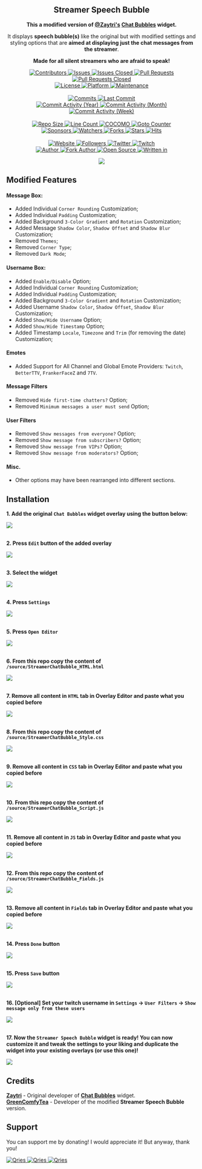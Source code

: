 

<p align="center">
	<h2 align="center">
		<b>Streamer Speech Bubble</b>
	</h2>
	<p align="center">
		<b>This a modified version of <a href="https://zaytri.com/">@Zaytri's</a> <a href="https://github.com/Zaytri/stream-elements-widgets">Chat Bubbles</a> widget.</b>
	</p>
	<p align="center">
		It displays <b>speech bubble(s)</b> like the original but with modified settings and styling options that are <b>aimed at displaying just the chat messages from the streamer</b>.
	</p>
	<p align="center">
		<b>Made for all silent streamers who are afraid to speak!</b>
	</p>
</p>

<p align="center">
	<a href="https://github.com/GreenComfyTea/Streamer-Speech-Bubble/graphs/contributors">
		<img alt="Contributors" src="https://custom-icon-badges.demolab.com/github/contributors/greencomfytea/Streamer-Speech-Bubble?logo=person-add" />
	</a>
	<a href="https://github.com/GreenComfyTea/Streamer-Speech-Bubble/issues">
		<img alt="Issues" src="https://custom-icon-badges.demolab.com/github/issues/greencomfytea/Streamer-Speech-Bubble?logo=issue-opened" />
	</a>
	<a href="https://github.com/GreenComfyTea/Streamer-Speech-Bubble/issues">
		<img alt="Issues Closed" src="https://custom-icon-badges.demolab.com/github/issues-closed/greencomfytea/Streamer-Speech-Bubble?logo=issue-closed" />
	</a>
	<a href="https://github.com/GreenComfyTea/Streamer-Speech-Bubble/pulls">
		<img alt="Pull Requests" src="https://custom-icon-badges.demolab.com/github/issues-pr/greencomfytea/Streamer-Speech-Bubble?logo=git-pull-request" />
	</a>
	<a href="https://github.com/GreenComfyTea/Streamer-Speech-Bubble/pulls">
		<img alt="Pull Requests Closed" src="https://custom-icon-badges.demolab.com/github/issues-pr-closed/greencomfytea/Streamer-Speech-Bubble?logo=git-pull-request-closed" />
	</a>
	<br>
	<a href="">
		<img alt="License" src="https://custom-icon-badges.demolab.com/github/license/greencomfytea/Streamer-Speech-Bubble?logo=law" />
	</a>
	<a href="https://streamelements.com">
		<img alt="Platform" src="https://custom-icon-badges.demolab.com/badge/platform-StreamElements-blue?logo=device-desktop" />
	</a>
	<a href="">
		<img alt="Maintenance" src="https://custom-icon-badges.demolab.com/maintenance/yes/2023?logo=tools" />
	</a>
	<br>
	<br>
	<a href="https://github.com/GreenComfyTea/Streamer-Speech-Bubble/commits/main">
		<img alt="Commits" src="https://custom-icon-badges.demolab.com/github/commit-activity/t/greencomfytea/Streamer-Speech-Bubble?logo=git-commit" />
	</a>
	<a href="https://github.com/GreenComfyTea/Streamer-Speech-Bubble/commits/main">
		<img alt="Last Commit" src="https://custom-icon-badges.demolab.com/github/last-commit/greencomfytea/Streamer-Speech-Bubble?logo=git-commit" />
	</a>
	<br>
	<a href="https://github.com/GreenComfyTea/Streamer-Speech-Bubble/graphs/commit-activity">
		<img alt="Commit Activity (Year)" src="https://custom-icon-badges.demolab.com/github/commit-activity/y/greencomfytea/Streamer-Speech-Bubble?logo=pulse" />
	</a>
	<a href="https://github.com/GreenComfyTea/Streamer-Speech-Bubble/graphs/commit-activity">
		<img alt="Commit Activity (Month)" src="https://custom-icon-badges.demolab.com/github/commit-activity/m/greencomfytea/Streamer-Speech-Bubble?logo=pulse" />
	</a>
	<a href="https://github.com/GreenComfyTea/Streamer-Speech-Bubble/graphs/commit-activity">
		<img alt="Commit Activity (Week)" src="https://custom-icon-badges.demolab.com/github/commit-activity/w/greencomfytea/Streamer-Speech-Bubble?logo=pulse" />
	</a>
	<br>
	<br>
	<a href="">
		<img alt="Repo Size" src="https://custom-icon-badges.demolab.com/github/repo-size/greencomfytea/Streamer-Speech-Bubble?logo=database" />
	</a>
	<a href="">
		<img alt="Line Count" src="https://sloc.xyz/github/greencomfytea/Streamer-Speech-Bubble" />
	</a>
	<a href="">
		<img alt="COCOMO" src="https://sloc.xyz/github/greencomfytea/Streamer-Speech-Bubble/?category=cocomo" />
	</a>
	<a href="">
		<img alt="Goto Counter" src="https://custom-icon-badges.demolab.com/github/search/greencomfytea/Streamer-Speech-Bubble/goto?logo=git-compare" />
	</a>
	<br>
	<a href="https://github.com/sponsors/greencomfytea">
		<img alt="Sponsors" src="https://custom-icon-badges.demolab.com/github/sponsors/greencomfytea?logo=heart" />
	</a>
	<a href="https://github.com/GreenComfyTea/Streamer-Speech-Bubble/watchers">
		<img alt="Watchers" src="https://custom-icon-badges.demolab.com/github/watchers/greencomfytea/Streamer-Speech-Bubble?logo=eye" />
	</a>
	<a href="https://github.com/GreenComfyTea/Streamer-Speech-Bubble/forks">
		<img alt="Forks" src="https://custom-icon-badges.demolab.com/github/forks/greencomfytea/Streamer-Speech-Bubble?logo=repo-forked" />
	</a>
	<a href="https://github.com/GreenComfyTea/Streamer-Speech-Bubble/stargazers">
		<img alt="Stars" src="https://custom-icon-badges.demolab.com/github/stars/greencomfytea/Streamer-Speech-Bubble?logo=star" />
	</a>
	<a href="https://github.com/GreenComfyTea/Streamer-Speech-Bubble/graphs/traffic">
		<img alt="Hits" src="https://custom-icon-badges.demolab.com/endpoint?url=https://hits.dwyl.com/greencomfytea/Streamer-Speech-Bubble.json?color=blue&logo=eye" />
	</a>
	<br>
	<br>
	<a href="https://streamelements.com">
		<img alt="Website" src="https://custom-icon-badges.demolab.com/website?down_color=red&down_message=down&up_color=brightgreen&up_message=up&logo=link&url=https://www.nexusmods.com/monsterhunterrise/mods/50" />
	</a>
	<a href="https://github.com/greencomfytea?tab=followers">
		<img alt="Followers" src="https://custom-icon-badges.demolab.com/github/followers/greencomfytea?logo=people" />
	</a>
	<a href="https://twitter.com/greencomfytea">
		<img alt="Twitter" src="https://img.shields.io/twitter/follow/greencomfytea?logo=twitter" />
	</a>
	<a href="https://www.twitch.tv/greencomfytea">
		<img alt="Twitch" src="https://img.shields.io/twitch/status/greencomfytea?logo=twitch" />
	</a>
	<br>
	<a href="https://github.com/Zaytri">
		<img alt="Author" src="https://custom-icon-badges.demolab.com/badge/author-Zaytri-047857?logo=person" />
	</a>
	<a href="https://github.com/GreenComfyTea">
		<img alt="Fork Author" src="https://custom-icon-badges.demolab.com/badge/fork%20author-GreenComfyTea-green?logo=person" />
	</a>
	<a href="https://github.com/topics/open-source">
		<img alt="Open Source" src="https://img.shields.io/badge/open%20source-%3F-yellow?logo=openvpn" />
	</a>
	<a href="https://www.javascript.com">
		<img alt="Written in" src="https://custom-icon-badges.demolab.com/badge/written in-html | css | js-f1e05a?logo=terminal" />
	</a>
</p>

<p align="center">
    <img src="/assets/preview.png" />
</p>

## Modified Features

#### Message Box:
 - Added Individual `Corner Rounding` Customization;
 - Added Individual `Padding` Customization;
 - Added Background `3-Color Gradient` and `Rotation` Customization;
 - Added Message `Shadow Color`, `Shadow Offset` and `Shadow Blur` Customization;
 - Removed `Themes`;
 - Removed `Corner Type`;
 - Removed `Dark Mode`;

#### Username Box:
 - Added `Enable/Disable` Option;
 - Added Individual `Corner Rounding` Customization;
 - Added Individual `Padding` Customization;
 - Added Background `3-Color Gradient` and `Rotation` Customization;
 - Added Username `Shadow Color`, `Shadow Offset`,  `Shadow Blur` Customization;
 - Added `Show/Hide Username` Option;
 - Added `Show/Hide Timestamp` Option;
 - Added Timestamp `Locale`, `Timezone` and `Trim` (for removing the date) Customization;
 
#### Emotes
 - Added Support for All Channel and Global Emote Providers: `Twitch`, `BetterTTV`, `FrankerFaceZ` and `7TV`.

#### Message Filters
 - Removed `Hide first-time chatters?` Option;
 - Removed `Minimum messages a user must send` Option;

#### User Filters
 - Removed `Show messages from everyone?` Option;
 - Removed `Show message from subscribers?` Option;
 - Removed `Show message from VIPs?` Option;
 - Removed `Show message from moderators?` Option;

#### Misc.
 - Other options may have been rearranged into different sections.

## Installation

**1. Add the original `Chat Bubbles` widget overlay using the button below:**

<a href="https://streamelements.com/dashboard/overlays/share/60d90ef30fcb3e75ea529f37">
  <img src="/assets/installation-01.png" />
</a>
<br>
<br>

**2. Press `Edit` button of the added overlay**

<a href="https://streamelements.com/dashboard/overlays/share/60d90ef30fcb3e75ea529f37">
  <img src="/assets/installation-02.png" />
</a>
<br>
<br>

**3. Select the widget**

<a href="https://streamelements.com/dashboard/overlays/share/60d90ef30fcb3e75ea529f37">
  <img src="/assets/installation-03.png" />
</a>
<br>
<br>

**4. Press `Settings`**

<a href="https://streamelements.com/dashboard/overlays/share/60d90ef30fcb3e75ea529f37">
  <img src="/assets/installation-04.png" />
</a>
<br>
<br>

**5. Press `Open Editor`**

<a href="https://streamelements.com/dashboard/overlays/share/60d90ef30fcb3e75ea529f37">
  <img src="/assets/installation-05.png" />
</a>
<br>
<br>

**6. From this repo copy the content of `/source/StreamerChatBubble_HTML.html`**

<a href="https://streamelements.com/dashboard/overlays/share/60d90ef30fcb3e75ea529f37">
  <img src="/assets/installation-06.png" />
</a>
<br>
<br>

**7. Remove all content in `HTML` tab in Overlay Editor and paste what you copied before**

<a href="https://streamelements.com/dashboard/overlays/share/60d90ef30fcb3e75ea529f37">
  <img src="/assets/installation-07.png" />
</a>
<br>
<br>

**8. From this repo copy the content of `/source/StreamerChatBubble_Style.css`**

<a href="https://streamelements.com/dashboard/overlays/share/60d90ef30fcb3e75ea529f37">
  <img src="/assets/installation-08.png" />
</a>
<br>
<br>

**9. Remove all content in `CSS` tab in Overlay Editor and paste what you copied before**

<a href="https://streamelements.com/dashboard/overlays/share/60d90ef30fcb3e75ea529f37">
  <img src="/assets/installation-09.png" />
</a>
<br>
<br>

**10. From this repo copy the content of `/source/StreamerChatBubble_Script.js`**

<a href="https://streamelements.com/dashboard/overlays/share/60d90ef30fcb3e75ea529f37">
  <img src="/assets/installation-10.png" />
</a>
<br>
<br>

**11. Remove all content in `JS` tab in Overlay Editor and paste what you copied before**

<a href="https://streamelements.com/dashboard/overlays/share/60d90ef30fcb3e75ea529f37">
  <img src="/assets/installation-11.png" />
</a>
<br>
<br>

**12. From this repo copy the content of `/source/StreamerChatBubble_Fields.js`**

<a href="https://streamelements.com/dashboard/overlays/share/60d90ef30fcb3e75ea529f37">
  <img src="/assets/installation-12.png" />
</a>
<br>
<br>

**13. Remove all content in `Fields` tab in Overlay Editor and paste what you copied before**

<a href="https://streamelements.com/dashboard/overlays/share/60d90ef30fcb3e75ea529f37">
  <img src="/assets/installation-13.png" />
</a>
<br>
<br>

**14. Press `Done` button**

<a href="https://streamelements.com/dashboard/overlays/share/60d90ef30fcb3e75ea529f37">
  <img src="/assets/installation-14.png" />
</a>
<br>
<br>

**15. Press `Save` button**

<a href="https://streamelements.com/dashboard/overlays/share/60d90ef30fcb3e75ea529f37">
  <img src="/assets/installation-15.png" />
</a>
<br>
<br>

**16. [Optional] Set your twitch username in `Settings` -> `User Filters` -> `Show message only from these users`**

<a href="https://streamelements.com/dashboard/overlays/share/60d90ef30fcb3e75ea529f37">
  <img src="/assets/installation-16.png" />
</a>
<br>
<br>

**17. Now the `Streamer Speech Bubble` widget is ready! You can now customize it and tweak the settings to your liking and duplicate the widget into your existing overlays (or use this one)!**

<a href="https://streamelements.com/dashboard/overlays/share/60d90ef30fcb3e75ea529f37">
  <img src="/assets/installation-17.png" />
</a>

## Credits
**[Zaytri](https://github.com/Zaytri)** - Original developer of  **[Chat Bubbles](https://github.com/Zaytri/stream-elements-widgets)** widget.  
**[GreenComfyTea](https://github.com/GreenComfyTea)** - Developer of the modified **Streamer Speech Bubble** version.

## Support

You can support me by donating! I would appreciate it! But anyway, thank you!

<a href="https://streamelements.com/greencomfytea/tip">
  <img alt="Qries" src="https://panels.twitch.tv/panel-48897356-image-c6155d48-b689-4240-875c-f3141355cb56">
</a>
<a href="https://ko-fi.com/greencomfytea">
  <img alt="Qries" src="https://panels.twitch.tv/panel-48897356-image-c2fcf835-87e4-408e-81e8-790789c7acbc">
</a>

<a href="https://ko-fi.com/zaytri">
  <img alt="Qries" src="assets/zaytri-ko-fi.png">
</a>
